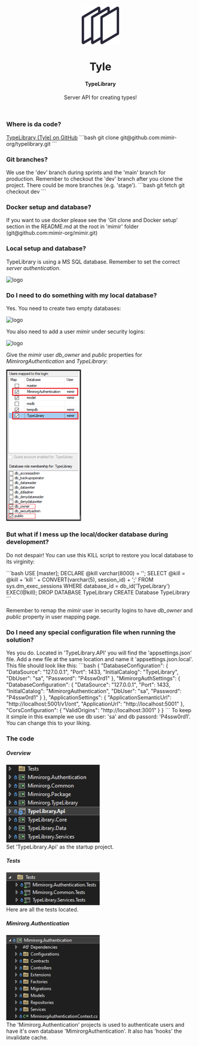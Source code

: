 <div align="center">
  <img src="images/library.png" alt="logo" width="100" height="auto" />
  <h1>Tyle</h1>
  <h4>TypeLibrary</h4>
  <p>Server API for creating types!</p>
</div>

<br />

<h3>Where is da code?</h3>
<a href="https://github.com/mimir-org/typelibrary">TypeLibrary (Tyle) on GitHub</a>
```bash
git clone git@github.com:mimir-org/typelibrary.git
```
<h3>Git branches?</h3>
We use the 'dev' branch during sprints and the 'main' branch for production. Remember to checkout the 'dev' branch after you clone the project. There could be more branches (e.g. 'stage').
```bash
git fetch
git checkout dev
```

<h3>Docker setup and database?</h3>
If you want to use docker please see the 'Git clone and Docker setup' section in the README.md at the root in 'mimir' folder (git@github.com:mimir-org/mimir.git)

<h3>Local setup and database?</h3>
<p>TypeLibrary is using a MS SQL database. Remember to set the correct <i>server authentication</i>.</p>  
<img src="/Images/SqlDbProperty.PNG" alt="logo" width="400" height="auto" />

<h3>Do I need to do something with my local database?</h3>
<p>Yes. You need to create two empty databases:<p>
<img src="/images/SqlDatabases.png" alt="logo" width="200" height="auto" />
<p>You also need to add a user <i>mimir</i> under security logins:</p>
<img src="/images/SqlMimirUser.png" alt="logo" width="300" height="auto" />
<p>Give the <i>mimir</i> user <i>db_owner</i> and <i>public</i> properties for <i>MimirorgAuthentication</i> and <i>TypeLibrary</i>:</p>
<img src="/src/server/images/SqlMimirMapping.png" alt="logo" width="200" height="auto" />

<h3>But what if I mess up the local/docker database during development?</h3>
<p>Do not despair! You can use this KILL script to restore you local database to its virginity:</p>
```bash
USE [master];
DECLARE @kill varchar(8000) = '';
SELECT @kill = @kill + 'kill ' + CONVERT(varchar(5), session_id) + ';'
FROM sys.dm_exec_sessions
WHERE database_id = db_id('TypeLibrary')
EXEC(@kill);
DROP DATABASE TypeLibrary
CREATE Database TypeLibrary
```
<p>Remember to remap the <i>mimir</i> user in security logins to have <i>db_owner</i> and <i>public</i> property in user mapping page.</p>

<h3>Do I need any special configuration file when running the solution?</h3>
Yes you do. Located in 'TypeLibrary.API' you will find the 'appsettings.json' file. Add a new file at the same location and name it 'appsettings.json.local'. This file should look like this:
```bash
{
  "DatabaseConfiguration": {
    "DataSource": "127.0.0.1",
    "Port": 1433,
    "InitialCatalog": "TypeLibrary",
    "DbUser": "sa",
    "Password": "P4ssw0rd1"
  },
  "MimirorgAuthSettings": {
    "DatabaseConfiguration": {
      "DataSource": "127.0.0.1",
      "Port": 1433,
      "InitialCatalog": "MimirorgAuthentication",
      "DbUser": "sa",
      "Password": "P4ssw0rd1"
    }
  },
  "ApplicationSettings": {
    "ApplicationSemanticUrl": "http://localhost:5001/v1/ont",
    "ApplicationUrl": "http://localhost:5001"
  },
  "CorsConfiguration": {
    "ValidOrigins": "http://localhost:3001"
  }
}
```
To keep it simple in this example we use db user: 'sa' and db passord: 'P4ssw0rd1'. You can change this to your liking.

<h3>The code</h3>
<h5>Overview</h5>
<img src="images/code_overview.png" alt="logo" width="250" height="auto" />
</br>
Set 'TypeLibrary.Api' as the startup project.

<h5>Tests</h5>
<img src="images/code_tests.png" alt="logo" width="250" height="auto" />
</br>
Here are all the tests located.


<h5>Mimirorg.Authentication</h5>
<img src="images/code_authentication.png" alt="logo" width="250" height="auto" />
</br>
The 'Mimirorg.Authentication' projects is used to authenticate users and have it's own database 'MimirorgAuthentication'. It also has 'hooks' the invalidate cache. 

